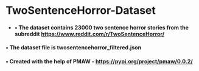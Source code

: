 # TwoSentenceHorror-Dataset

* #### • The dataset contains 23000 two sentence horror stories from the subreddit https://www.reddit.com/r/TwoSentenceHorror/
#### • The dataset file is twosentencehorror_filtered.json 

#### • Created with the help of PMAW - https://pypi.org/project/pmaw/0.0.2/
